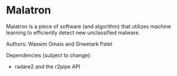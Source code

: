 # Malatron

Malatron is a piece of software (and algorithm) that utilizes machine learning to efficiently detect new unclassified malware.

Authors: Wassim Omais and Shwetark Patel

Dependencies (subject to change):

- radare2 and the r2pipe API
